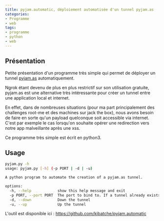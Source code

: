 ```yaml
---
title: pyjam.automatic, déploiement automatisée d'un tunnel pyjam.as
categories:
- Programme
- web
tags:
- programme
- python
- web
---
```


## Présentation

Petite présentation d'un programme très simple qui permet de déployer un tunnel [pyjam.as](https://tunnel.pyjam.as/) automatiquement.

Ngrok étant devenu de plus en plus restrictif sur son utilisation gratuite, pyjam.as est une alternative très intéressante pour créer un tunnel entre une application local et internet.

En effet, dans de nombreuses situations (pour ma part principalement des challenges root-me et des machines sur jack the box), nous avons besoin de faire en sorte qu'un payload quelconque soit accessible via internet. C'est par exemple le cas lorsqu'on souhaite opérer une redirection vers notre app malveillante après une xss.

Ce programme très simple est écrit en python3.


## Usage

```bash
pyjam.py -h
usage: pyjam.py [-h] (-p PORT | -d | -u)

A python program to automate the creation of a pyjam.as tunnel.

options:
  -h, --help            show this help message and exit
  -p PORT, --port PORT  The port to bind to. If a tunnel already exists, it will be deleted.
  -d, --down            Down the tunnel
  -u, --up              Up the tunnel
```

L'outil est disponible ici : https://github.com/kibatche/pyjam.automatic
